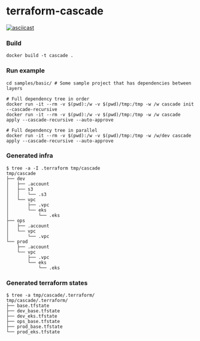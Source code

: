 # terraform-cascade

[![asciicast](https://asciinema.org/a/598560.svg)](https://asciinema.org/a/598560)

### Build
```
docker build -t cascade .
```

### Run example
```
cd samples/basic/ # Some sample project that has dependencies between layers
```

```
# Full dependency tree in order
docker run -it --rm -v $(pwd):/w -v $(pwd)/tmp:/tmp -w /w cascade init --cascade-recursive
docker run -it --rm -v $(pwd):/w -v $(pwd)/tmp:/tmp -w /w cascade apply --cascade-recursive --auto-approve
```

```
# Full dependency tree in parallel
docker run -it --rm -v $(pwd):/w -v $(pwd)/tmp:/tmp -w /w/dev cascade apply --cascade-recursive --auto-approve
```



### Generated infra
```
$ tree -a -I .terraform tmp/cascade
tmp/cascade
├── dev
│   ├── .account
│   ├── s3
│   │   └── .s3
│   └── vpc
│       ├── .vpc
│       └── eks
│           └── .eks
├── ops
│   ├── .account
│   └── vpc
│       └── .vpc
└── prod
    ├── .account
    └── vpc
        ├── .vpc
        └── eks
            └── .eks
```

### Generated terraform states
```
$ tree -a tmp/cascade/.terraform/
tmp/cascade/.terraform/
├── base.tfstate
├── dev_base.tfstate
├── dev_eks.tfstate
├── ops_base.tfstate
├── prod_base.tfstate
└── prod_eks.tfstate
```
